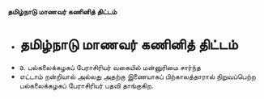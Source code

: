 **தமிழ்நாடு மாணவர் கணினித் திட்டம்**
- # தமிழ்நாடு மாணவர் கணினித் திட்டம்
- a. பல்கலைக்கழகப் பேராசிரியர் வகையில் மன்னுரிமை சார்ந்த
- எட்டாம் றன்றியால் அல்லது அதற்கு இணையாகப் பிற்காலத்தாரால் நிறுவப்பெற்ற பல்கலைக்கழகப் பேராசிரியர் பதவி தாங்குகிற.

